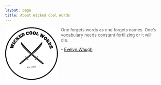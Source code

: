 ```yaml
---
layout: page
title: About Wicked Cool Words
---
```

<img src="/logo.png" width="175" style="float:left; margin-right:10px;" alt="wicked cool words logo">

> One forgets words as one forgets names. One's vocabulary needs constant fertilizing or it will die.

\- [Evelyn Waugh](https://en.wikipedia.org/wiki/Evelyn_Waugh)
